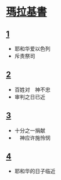 # [瑪拉基書](https://www.bible.com/zh-CN/bible/48/39.1.CUNPSS)
## [1](https://www.bible.com/zh-CN/bible/48/mal.1.CUNPSS)
  * 耶和华爱以色列
  * 斥责祭司

## [2](https://www.bible.com/zh-CN/bible/48/mal.2.CUNPSS)
  * 百姓对　神不忠
  * 审判之日已近

## [3](https://www.bible.com/zh-CN/bible/48/mal.3.CUNPSS)
  * 十分之一捐献
  * 　神应许施怜悯

## [4](https://www.bible.com/zh-CN/bible/48/mal.4.CUNPSS)
  * 耶和华的日子临近
